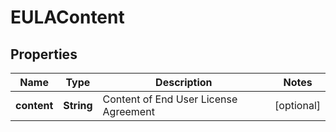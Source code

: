 # EULAContent

## Properties
Name | Type | Description | Notes
------------ | ------------- | ------------- | -------------
**content** | **String** | Content of End User License Agreement |  [optional]
